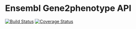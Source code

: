 # Ensembl Gene2phenotype API

[![Build Status](https://travis-ci.com/EBI-G2P/ensembl-gene2phenotype.svg?branch=master)][travis]
[![Coverage Status](https://coveralls.io/repos/EBI-G2P/ensembl-gene2phenotype/badge.png)][coveralls]

[travis]: https://travis-ci.com/EBI-G2P/ensembl-gene2phenotype 
[coveralls]: https://coveralls.io/r/EBI-G2P/ensembl-gene2phenotype 

